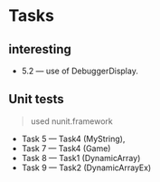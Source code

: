 ﻿# Tasks

## interesting

* 5.2 — use of DebuggerDisplay.

## Unit tests

> used nunit.framework

* Task 5 — Task4 (MyString),
* Task 7 — Task4 (Game)
* Task 8 — Task1 (DynamicArray)
* Task 9 — Task2 (DynamicArrayEx)
